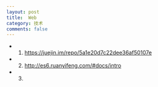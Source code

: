 ```yaml
---
layout: post
title:  Web
category: 技术
comments: false
---
```


* 01. <https://juejin.im/repo/5a1e20d7c22dee36af50107e>
* 02. <http://es6.ruanyifeng.com/#docs/intro>
* 03. 
 
 
 
 
 
 
 
 
 
 
 
 
 
 
 
 
 
 
 
 
 
 
 
 
 
 
 
 